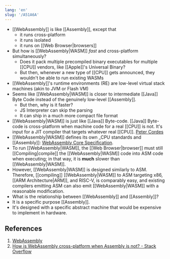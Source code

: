 ```yaml
---
lang: 'en'
slug: '/A51A6A'
---
```


- [[WebAssembly]] is like [[Assembly]], except that
  - it runs cross-platform
  - it runs isolated
  - it runs on [[Web Browser|browsers]]
- But how is [[WebAssembly|WASM]] _fast_ and cross-platform simultaneously?
  - Does it pack multiple precompiled binary executables for multiple [[CPU]] vendors, like [[Apple]]'s Universal Binary?
  - But then, whenever a new type of [[CPU]] gets announced, they wouldn't be able to run existing WASMs
- [[WebAssembly]]'s runtime environments (RE) are low-level virtual stack machines (akin to JVM or Flash VM)
- Seems like [[WebAssembly|WASM]] is closer to intermediate [[Java]] Byte Code instead of the genuinely low-level [[Assembly]].
  - But then, why is it faster?
  - JS Interpreter can skip the parsing
  - It can ship in a much more compact file format
- [[WebAssembly|WASM]] is just like [[Java]] Byte-code. [[Java]] Byte-code is cross-platform when machine code for a real [[CPU]] is not. It's input for a JIT compiler that targets whatever real [[CPU]]. [Peter Cordes](https://stackoverflow.com/users/224132/peter-cordes)
- [[WebAssembly|WASM]] defines its own \_CPU standards and [[Assembly]]: [WebAssembly Core Specification](https://webassembly.github.io/spec/core/bikeshed/).
- To run [[WebAssembly|WASM]], the [[Web Browser|browser]] must still [[Compiling|compile]] the [[WebAssembly|WASM]] code into ASM code when executing; in that way, it is **much** slower than [[WebAssembly|WASM]].
- However, [[WebAssembly|WASM]] is designed similarly to ASM. Therefore, [[compiling]] [[WebAssembly|WASM]] to ASM targeting x86, [[ARM Architecture|ARM]], and RISC-V, is comparably easy, and existing compilers emitting ASM can also emit [[WebAssembly|WASM]] with a reasonable modification.
- What is the relationship between [[WebAssembly]] and [[Assembly]]?
- It is a specific purpose [[Assembly]].
- It's designed with a specific abstract machine that would be expensive to implement in hardware.

## References

1. [WebAssembly](https://en.wikipedia.org/wiki/WebAssembly)
2. [How is WebAssembly cross-platform when Assembly is not? - Stack Overflow](https://stackoverflow.com/questions/73790881/how-is-webassembly-cross-platform-when-assembly-is-not)
